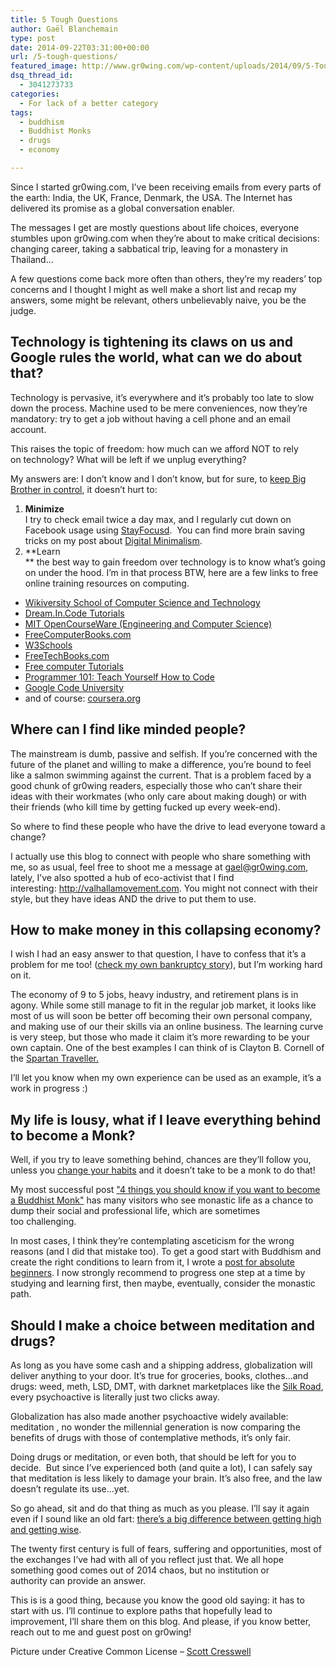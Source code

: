 ```yaml
---
title: 5 Tough Questions
author: Gaël Blanchemain
type: post
date: 2014-09-22T03:31:00+00:00
url: /5-tough-questions/
featured_image: http://www.gr0wing.com/wp-content/uploads/2014/09/5-Tough-Questions.jpg
dsq_thread_id:
  - 3041273733
categories:
  - For lack of a better category
tags:
  - buddhism
  - Buddhist Monks
  - drugs
  - economy

---
```

Since I started gr0wing.com, I&#8217;ve been receiving emails from every parts of the earth: India, the UK, France, Denmark, the USA. The Internet has delivered its promise as a global conversation enabler.

The messages I get are mostly questions about life choices, everyone stumbles upon gr0wing.com when they&#8217;re about to make critical decisions: changing career, taking a sabbatical trip, leaving for a monastery in Thailand&#8230;

A few questions come back more often than others, they&#8217;re my readers&#8217; top concerns and I thought I might as well make a short list and recap my answers, some might be relevant, others unbelievably naive, you be the judge.

## Technology is tightening its claws on us and Google rules the world, what can we do about that?

Technology is pervasive, it&#8217;s everywhere and it&#8217;s probably too late to slow down the process. Machine used to be mere conveniences, now they&#8217;re mandatory: try to get a job without having a cell phone and an email account.

This raises the topic of freedom: how much can we afford NOT to rely on technology? What will be left if we unplug everything?

My answers are: I don&#8217;t know and I don&#8217;t know, but for sure, to <a href="http://www.gr0wing.com/proudly-defeat-orwellian-nightmare-7-simple-steps/" target="_blank">keep Big Brother in control</a>, it doesn&#8217;t hurt to:

  1. **Minimize**  
    I try to check email twice a day max, and I regularly cut down on Facebook usage using <a href="https://chrome.google.com/webstore/detail/stayfocusd/laankejkbhbdhmipfmgcngdelahlfoji" target="_blank">StayFocusd</a>.  You can find more brain saving tricks on my post about <a href="http://www.gr0wing.com/digital-zen-art-mindful-computing/" target="_blank">Digital Minimalism</a>.
  2. **Learn  
** the best way to gain freedom over technology is to know what&#8217;s going on under the hood. I&#8217;m in that process BTW, here are a few links to free online training resources on computing.

  * [Wikiversity School of Computer Science and Technology][1]
  * [Dream.In.Code Tutorials][2]
  * [MIT OpenCourseWare (Engineering and Computer Science)][3]
  * [FreeComputerBooks.com][4]
  * [W3Schools][5]
  * [FreeTechBooks.com][6]
  * [Free computer Tutorials][7]
  * [Programmer 101: Teach Yourself How to Code][8]
  * [Google Code University][9]
  * and of course: <a href="https://www.coursera.org/courses" target="_blank">coursera.org</a>

## Where can I find like minded people?

The mainstream is dumb, passive and selfish. If you&#8217;re concerned with the future of the planet and willing to make a difference, you&#8217;re bound to feel like a salmon swimming against the current. That is a problem faced by a good chunk of gr0wing readers, especially those who can&#8217;t share their ideas with their workmates (who only care about making dough) or with their friends (who kill time by getting fucked up every week-end).

So where to find these people who have the drive to lead everyone toward a change?

I actually use this blog to connect with people who share something with me, so as usual, feel free to shoot me a message at gael@gr0wing.com, lately, I&#8217;ve also spotted a hub of eco-activist that I find interesting: <a href="http://valhallamovement.com" target="_blank">http://valhallamovement.com</a>. You might not connect with their style, but they have ideas AND the drive to put them to use.

## How to make money in this collapsing economy?

I wish I had an easy answer to that question, I have to confess that it&#8217;s a problem for me too! (<a href="http://www.gr0wing.com/gain-bankruptcy/" target="_blank">check my own bankruptcy story</a>), but I&#8217;m working hard on it.

The economy of 9 to 5 jobs, heavy industry, and retirement plans is in agony. While some still manage to fit in the regular job market, it looks like most of us will soon be better off becoming their own personal company, and making use of our their skills via an online business. The learning curve is very steep, but those who made it claim it&#8217;s more rewarding to be your own captain. One of the best examples I can think of is Clayton B. Cornell of the <a href="http://spartantraveler.com/" target="_blank">Spartan Traveller.</a>

I&#8217;ll let you know when my own experience can be used as an example, it&#8217;s a work in progress :)

## My life is lousy, what if I leave everything behind to become a Monk?

Well, if you try to leave something behind, chances are they&#8217;ll follow you, unless you <a href="http://zenhabits.net" target="_blank">change your habits</a> and it doesn&#8217;t take to be a monk to do that!

My most successful post <a title="4 things you should know if you want to be a Buddhist monk" href="http://www.gr0wing.com/4-things-you-should-know-if-you-want-to-be-a-buddhist-monk/" target="_blank">"4 things you should know if you want to become a Buddhist Monk"</a> has many visitors who see monastic life as a chance to dump their social and professional life, which are sometimes too challenging.

In most cases, I think they&#8217;re contemplating asceticism for the wrong reasons (and I did that mistake too). To get a good start with Buddhism and create the right conditions to learn from it, I wrote a <a title="Buddhism for absolute beginners: a tutorial" href="http://www.gr0wing.com/buddhism-absolute-beginners-tutorial/" target="_blank">post for absolute beginners</a>. I now strongly recommend to progress one step at a time by studying and learning first, then maybe, eventually, consider the monastic path.

## Should I make a choice between meditation and drugs?

As long as you have some cash and a shipping address, globalization will deliver anything to your door. It&#8217;s true for groceries, books, clothes&#8230;and drugs: weed, meth, LSD, DMT, with darknet marketplaces like the <a href="https://en.wikipedia.org/wiki/Silk_Road_(marketplace)" target="_blank">Silk Road</a>, every psychoactive is literally just two clicks away.

Globalization has also made another psychoactive widely available: meditation , no wonder the millennial generation is now comparing the benefits of drugs with those of contemplative methods, it&#8217;s only fair.

Doing drugs or meditation, or even both, that should be left for you to decide.  But since I&#8217;ve experienced both (and quite a lot), I can safely say that meditation is less likely to damage your brain. It&#8217;s also free, and the law doesn&#8217;t regulate its use&#8230;yet.

So go ahead, sit and do that thing as much as you please. I&#8217;ll say it again even if I sound like an old fart: <a title="Can you be a Buddhist and do drugs?" href="http://www.gr0wing.com/can-buddhist-drugs/" target="_blank">there&#8217;s a big difference between getting high and getting wise</a>.

The twenty first century is full of fears, suffering and opportunities, most of the exchanges I&#8217;ve had with all of you reflect just that. We all hope something good comes out of 2014 chaos, but no institution or authority can provide an answer.

This is is a good thing, because you know the good old saying: it has to start with us. I&#8217;ll continue to explore paths that hopefully lead to improvement, I&#8217;ll share them on this blog. And please, if you know better, reach out to me and guest post on gr0wing!

Picture under Creative Common License &#8211; <a href="https://www.flickr.com/photos/scott-s_photos/" target="_blank">Scott Cresswell</a>

 [1]: http://en.wikiversity.org/wiki/Portal:Computer_Science
 [2]: http://www.dreamincode.net/forums/forum/78-programming-tutorials/
 [3]: http://ocw.mit.edu/courses/#electrical-engineering-and-computer-science
 [4]: http://freecomputerbooks.com/
 [5]: http://w3schools.com/
 [6]: http://www.freetechbooks.com/
 [7]: http://www.homeandlearn.co.uk/
 [8]: http://lifehacker.com/5401954/programmer-101-teach-yourself-how-to-code
 [9]: http://code.google.com/edu/
